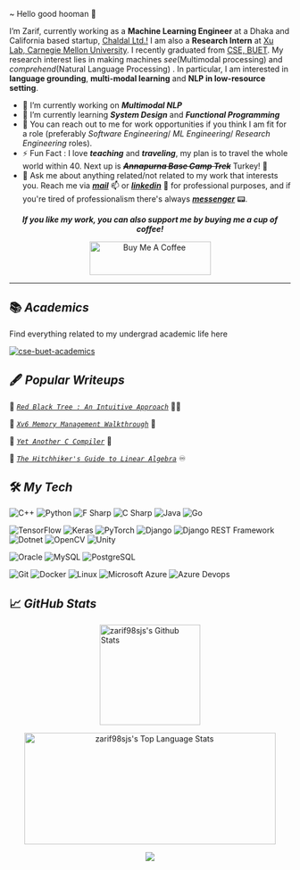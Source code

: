 ~ Hello good hooman 👋

 I’m Zarif, currently working as a **Machine Learning Engineer** at a Dhaka and California based startup, [Chaldal Ltd.!](https://chaldal.tech/) I am also a **Research Intern** at [Xu Lab, Carnegie Mellon University](https://xulabs.github.io/). I recently graduated from [CSE, BUET](https://cse.buet.ac.bd/). My research interest lies in making machines _see_(Multimodal processing) and _comprehend_(Natural Language Processing) . In particular, I am interested in **language grounding**, **multi-modal learning** and **NLP in low-resource setting**.

- 🔭 I’m currently working on ***Multimodal NLP*** 
- 🌱 I’m currently learning ***System Design*** and ***Functional Programming***
- 💼 You can reach out to me for work opportunities if you think I am fit for a role (preferably *Software Engineering*/ *ML Engineering*/ *Research Engineering* roles).
- ⚡ Fun Fact : I love ***teaching*** and ***traveling***, my plan is to travel the whole world within 40. Next up is <s>***Annapurna Base Camp Trek***</s> Turkey! :mosque:
- 💬 Ask me about anything related/not related to my work that interests you. Reach me via [***mail***](mailto:zarif98sjs@gmail.com) 📫 or [***linkedin***](https://www.linkedin.com/in/zarif98sjs/) 🔗 for professional purposes, and if you're tired of professionalism there's always [***messenger***](https://m.me/iamzarif98sjs) 📟.

<p align="center">
<b><i>If you like my work, you can also support me by buying me a cup of coffee!</i></b>
</p>
<p align="center">
<a href="https://www.buymeacoffee.com/zarif98sjs" target="_blank"><img src="https://cdn.buymeacoffee.com/buttons/v2/default-yellow.png" alt="Buy Me A Coffee" style="height: 60px !important;width: 217px !important;" ></a>
</p>
<hr/>

## 📚 ***Academics***
  
Find everything related to my undergrad academic life here 

  [![cse-buet-academics](https://img.shields.io/badge/zarif98sjs-cse--buet--academics-red?style=for-the-badge&color=red&logo=GitHub&logoColor=FFFFFF&link=https://github.com/zarif98sjs/cse-buet-academics)](https://github.com/zarif98sjs/cse-buet-academics)

## 🖋️ ***Popular Writeups***
  
  🌟 [*`Red Black Tree : An Intuitive Approach`*](https://github.com/zarif98sjs/RedBlackTree-An-Intuitive-Approach) 🎴🌳

  🌟 [*`Xv6 Memory Management Walkthrough`*](https://github.com/zarif98sjs/xv6-memory-management-walkthrough) 💽

  🌟 [*`Yet Another C Compiler`*](https://github.com/zarif98sjs/Yet-Another-C-Compiler) 🎯

  🌟 [*`The Hitchhiker's Guide to Linear Algebra`*](https://zarif98sjs.github.io/mindcraft/LA/) ♾️ 


## 🛠️ ***My Tech***


![C++](https://img.shields.io/static/v1?&message=C%2B%2B&color=00599C&logo=C%2B%2B&label=&)
![Python](https://img.shields.io/static/v1?&message=Python&color=000000&logo=python&logoColor=c9e307&label=&)
![F Sharp](https://img.shields.io/static/v1?&message=F+Sharp&color=000000&logo=fsharp&logoColor=66bced&label=)
![C Sharp](https://img.shields.io/static/v1?&message=C+Sharp&color=2d07ad&logo=C+Sharp&logoColor=bb07ad&label=)
![Java](https://img.shields.io/static/v1?&message=Java&color=c93618&logo=Java&label=)
![Go](https://img.shields.io/static/v1?&message=Go&color=264294&logo=Go&label=)


![TensorFlow](https://img.shields.io/static/v1?&message=TensorFlow&color=FF6F00&logo=TensorFlow&logoColor=FFFFFF&label=)
![Keras](https://img.shields.io/static/v1?&message=Keras&color=D00000&logo=Keras&logoColor=FFFFFF&label=)
![PyTorch](https://img.shields.io/static/v1?&message=PyTorch&color=EE4C2C&logo=PyTorch&logoColor=FFFFFF&label=) 
![Django](https://img.shields.io/static/v1?&message=Django&color=092E20&logo=Django&logoColor=FFFFFF&label=)
![Django REST Framework](https://img.shields.io/static/v1?&message=Django%20REST%20Framework&color=0c07ab&logo=Django&logoColor=FFFFFF&label=)
![Dotnet](https://img.shields.io/static/v1?&message=Dotnet&color=8b32d9&logo=dotnet&label=)
![OpenCV](https://img.shields.io/static/v1?&message=OpenCV&color=5C3EE8&logo=OpenCV&logoColor=FFFFFF&label=) 
![Unity](https://img.shields.io/static/v1?message=Unity&color=222222&logo=Unity&logoColor=FFFFFF&label=)


![Oracle](https://img.shields.io/static/v1?&message=Oracle&color=F80000&logo=Oracle&logoColor=FFFFFF&label=)
![MySQL](https://img.shields.io/static/v1?&message=MySQL&color=4479A1&logo=MySQL&logoColor=FFFFFF&label=)
![PostgreSQL](https://img.shields.io/static/v1?&message=PostgreSQL&color=6566ba&logo=PostgreSQL&logoColor=FFFFFF&label=)

![Git](https://img.shields.io/static/v1?&message=Git&color=F05032&logo=Git&logoColor=FFFFFF&label=)
![Docker](https://img.shields.io/static/v1?&message=Docker&color=2496ED&logo=Docker&logoColor=FFFFFF&label=)
![Linux](https://img.shields.io/static/v1?&message=Linux&color=000000&logo=linux&logoColor=f5ba3b&label=)
![Microsoft Azure](https://img.shields.io/static/v1?&message=Microsoft%20Azure&color=2496ED&logo=microsoftazure&logoColor=FFFFFF&label=)
![Azure Devops](https://img.shields.io/static/v1?&message=Azure%20Devops&color=0e6db5&logo=azuredevops&logoColor=FFFFFF&label=)



## 📈 ***GitHub Stats***


<p align="center">
<a align="left" href="https://github.com/zarif98sjs">
<img alt="zarif98sjs's Github Stats" height="180px" src="https://github-readme-stats.vercel.app/api?username=zarif98sjs&show_icons=true&count_private=true&theme=algolia&hide_border=true" /> </a>
</p>
<p align="center">
<a href="https://github.com/zarif98sjs">
<img alt="zarif98sjs's Top Language Stats" height="200px" width="450px" src="https://github-readme-stats.vercel.app/api/top-langs/?username=zarif98sjs&langs_count=8&count_private=true&layout=compact&theme=algolia&hide_border=true&hide=css,scss,html" /> </a>
</p>

<p align="center">
<a href="https://visitcount.itsvg.in">
  <img src="https://visitcount.itsvg.in/api?id=zarif98sjs&label=Profile%20Views&color=1&icon=8&pretty=true" />
</a>
</p>


